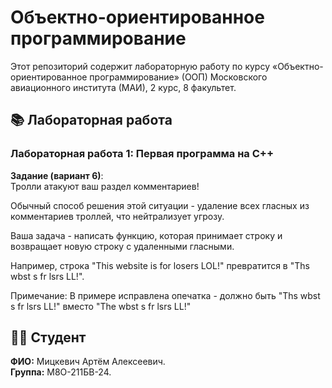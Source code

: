 # Объектно-ориентированное программирование

Этот репозиторий содержит лабораторную работу по курсу «Объектно-ориентированное программирование» (ООП) Московского авиационного института (МАИ), 2 курс, 8 факультет.

## 📚 Лабораторная работа

### Лабораторная работа 1: Первая программа на C++
**Задание (вариант 6)**: \
Тролли атакуют ваш раздел комментариев!

Обычный способ решения этой ситуации - удаление всех гласных из комментариев троллей, что нейтрализует угрозу.

Ваша задача - написать функцию, которая принимает строку и возвращает новую строку с удаленными гласными.

Например, строка "This website is for losers LOL!" превратится в "Ths wbst s fr lsrs LL!".

Примечание: В примере исправлена опечатка - должно быть "Ths wbst s fr lsrs LL!" вместо "The wbst s fr lsrs LL!"

## 👨‍🎓 Студент
**ФИО:** Мицкевич Артём Алексеевич. \
**Группа:** М8О-211БВ-24.
